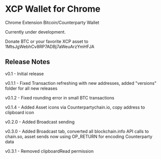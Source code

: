 # XCP Wallet for Chrome

Chrome Extension Bitcoin/Counterparty Wallet

Currently under development.

Donate BTC or your favorite XCP asset to 1MtsJgWebhCv8RP7ADBj7aWeuArzYmHFJA

## Release Notes

v0.1 - Initial release

v0.1.1 - Fixed Transaction refreshing with new addresses, added "versions" folder for all new releases

v0.1.2 - Fixed rounding error in small BTC transactions

v0.1.4 - Added Asset icons via Counterpartychain.io, copy address to clipboard icon

v0.2.0 - Added Broadcast sending

v0.3.0 - Added Broadcast tab, converted all blockchain.info API calls to chain.so, asset sends now using OP_RETURN for encoding Counterparty data

v0.3.1 - Removed clipboardRead permission

